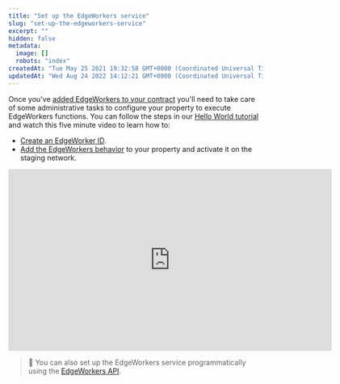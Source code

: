 ```yaml
---
title: "Set up the EdgeWorkers service"
slug: "set-up-the-edgeworkers-service"
excerpt: ""
hidden: false
metadata: 
  image: []
  robots: "index"
createdAt: "Tue May 25 2021 19:32:58 GMT+0000 (Coordinated Universal Time)"
updatedAt: "Wed Aug 24 2022 14:12:21 GMT+0000 (Coordinated Universal Time)"
---
```

Once you've [added EdgeWorkers to your contract](add-edgeworkers-to-contract.md) you'll need to take care of some administrative tasks to configure your <Markdown src="../../snippets/COMPANY_NICKNAME.mdx" /> property to execute EdgeWorkers functions. You can follow the steps in our [Hello World tutorial](hello-world-edgeworkers-management-application.md) and watch this five minute video to learn how to:

- [Create an EdgeWorker ID](create-an-edgeworker-id.md).
- [Add the EdgeWorkers behavior](add-the-edgeworkers-behavior.md) to your property and activate it on the <Markdown src="../../snippets/COMPANY_NICKNAME.mdx" /> staging network.
<iframe width="640" height="360" src="https://www.youtube.com/embed/Koyobkwi1KI" title="YouTube video player" frameborder="0" allow="accelerometer; autoplay; clipboard-write; encrypted-media; gyroscope; picture-in-picture" allowfullscreen></iframe>


> 📘 You can also set up the EdgeWorkers service programmatically using the [EdgeWorkers API](https://techdocs.akamai.com/edgeworkers/reference/api).
